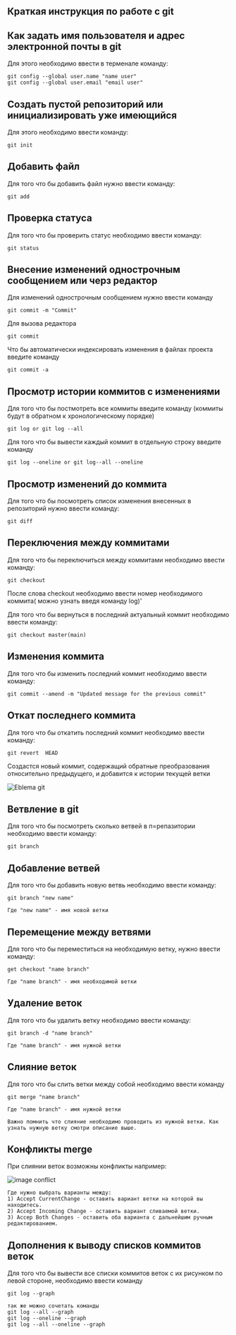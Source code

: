 ## Краткая инструкция по работе с git

## Как задать имя пользователя и адрес электронной почты в git

Для этого необходимо ввести в терменале команду:

    git config --global user.name "name user" 
    git config --global user.email "email user"

## Создать пустой репозиторий или инициализировать уже имеющийся

Для этого необходимо ввести команду:

    git init

  ## Добавить файл 

Для того что бы добавить файл нужно ввести команду:
    
    git add

## Проверка статуса

Для того что бы проверить статус необходимо ввести команду:

    git status

## Внесение изменений однострочным сообщением или черз редактор

Для изменений однострочным сообщением нужно ввести команду

    git commit -m "Commit"

Для вызова редактора

    git commit

Что бы  автоматически индексировать изменения в файлах
проекта введите команду 

    git commit -a

## Просмотр истории коммитов с изменениями

Для того что бы постмотреть все коммиты введите команду (коммиты будут в обратном к хронологическому порядке)

    git log or git log --all
     
Для того что бы вывести каждый коммит в отдельную строку введите команду

    git log --oneline or git log--all --oneline

## Просмотр изменений до коммита

Для того что бы посмотреть список изменения внесенных в репозиторий нужно ввести команду:

    git diff

## Переключения между коммитами

Для того что бы переключиться между коммитами необходимо ввести команду:

    git checkout

После слова checkout необходимо ввести номер необходимого коммита( можно узнать введя команду log)'

Для того что бы вернуться в последний актуальный коммит необходимо ввести команду:

    git checkout master(main)

## Изменения коммита

Для того что бы изменить последний коммит необходимо ввести команду:

    git commit --amend -m "Updated message for the previous commit"


## Откат последнего коммита

Для того что бы откатить последний коммит необходимо ввести команду:

    git revert  HEAD

Создастся новый коммит, содержащий обратные преобразования относительно предыдущего, и добавится к истории текущей ветки

![Eblema git](git.jpeg)

## Ветвление в git

Для того что бы посмотреть сколько ветвей в п=репазитории необходимо ввести команду:

    git branch

## Добавление ветвей

Для того что бы добавить новую ветвь необходимо ввести команду:

    git branch "new name"

    Где "new name" - имя новой ветки

    
## Перемещение между ветвями

Для того что бы переместиться на необходимую ветку, нужно ввести команду:

    get checkout "name branch"

    Где "name branch" - имя необходимой ветки
    
## Удаление веток

Для того что бы удалить ветку необходимо ввести команду:

    git branch -d "name branch"

    Где "name branch" - имя нужной ветки

    
## Слияние веток

Для того что бы слить ветки между собой необходимо ввести команду 

    git merge "name branch"

    Где "name branch" - имя нужной ветки

    Важно помнить что слияние необходимо проводить из нужной ветки. Как узнать нужную ветку смотри описание выше.
    
## Конфликты merge

При слиянии веток возможны конфликты например:

![image conflict](conflict.png)

    Где нужно выбрать варианты между:
    1) Accept CurrentChange - оставить вариант ветки на которой вы находитесь.
    2) Accept Incoming Change - оставить вариант сливаемой ветки.
    3) Accep Both Changes - оставить оба варианта с дальнейшим ручным редактированием.
    
## Дополнения к выводу списков коммитов веток

Для того что бы вывести все списки коммитов веток с их рисунком по левой стороне, необходимо ввести команду 

    git log --graph

    так же можно сочетать команды 
    git log --all --graph
    git log --oneline --graph
    git log --all --oneline --graph
    
